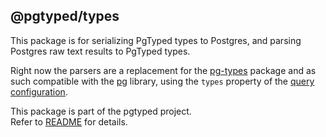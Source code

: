 ## @pgtyped/types
This package is for serializing PgTyped types to Postgres, and parsing Postgres raw text results to PgTyped types.

Right now the parsers are a replacement for the [pg-types](https://www.npmjs.com/package/pg-types) package and as such 
compatible with the [pg](https://www.npmjs.com/package/pg) library, using the `types` property of the 
[query configuration](https://node-postgres.com/features/queries#query-config-object).





This package is part of the pgtyped project.  
Refer to [README](https://github.com/adelsz/pgtyped) for details.
